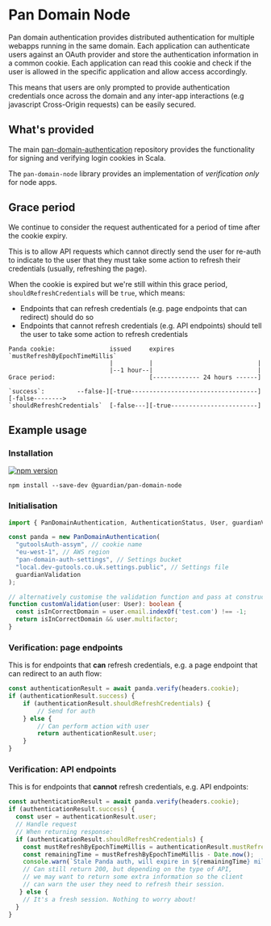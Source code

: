 # Pan Domain Node 

Pan domain authentication provides distributed authentication for multiple webapps running in the same domain. Each
application can authenticate users against an OAuth provider and store the authentication information in a common cookie.
Each application can read this cookie and check if the user is allowed in the specific application and allow access accordingly.

This means that users are only prompted to provide authentication credentials once across the domain and any inter-app
interactions (e.g javascript Cross-Origin requests) can be easily secured.

## What's provided

The main [pan-domain-authentication](https://github.com/guardian/pan-domain-authentication) repository provides the
functionality for signing and verifying login cookies in Scala.

The `pan-domain-node` library provides an implementation of *verification only* for node apps.

## Grace period
We continue to consider the request authenticated for a period of time after the cookie expiry.

This is to allow API requests which cannot directly send the user for re-auth to indicate to the user that they must take some action to refresh their credentials (usually, refreshing the page).

When the cookie is expired but we're still within this grace period, `shouldRefreshCredentials` will be `true`, which means:
- Endpoints that can refresh credentials (e.g. page endpoints that can redirect) should do so
- Endpoints that cannot refresh credentials (e.g. API endpoints) should tell the user to take some action to refresh credentials

```
Panda cookie:               issued     expires                       `mustRefreshByEpochTimeMillis`
                            |          |                             |
                            |--1 hour--|                             |
Grace period:                          [------------- 24 hours ------]

`success`:         --false-][-true-----------------------------------][-false-------->
`shouldRefreshCredentials`  [-false---][-true------------------------]
```

## Example usage
### Installation
[![npm version](https://badge.fury.io/js/%40guardian%2Fpan-domain-node.svg)](https://badge.fury.io/js/%40guardian%2Fpan-domain-node)
```
npm install --save-dev @guardian/pan-domain-node
```

### Initialisation
```typescript
import { PanDomainAuthentication, AuthenticationStatus, User, guardianValidation } from '@guardian/pan-domain-node';

const panda = new PanDomainAuthentication(
  "gutoolsAuth-assym", // cookie name
  "eu-west-1", // AWS region
  "pan-domain-auth-settings", // Settings bucket
  "local.dev-gutools.co.uk.settings.public", // Settings file
  guardianValidation
);

// alternatively customise the validation function and pass at construction
function customValidation(user: User): boolean {
  const isInCorrectDomain = user.email.indexOf('test.com') !== -1;
  return isInCorrectDomain && user.multifactor;
}
```

### Verification: page endpoints
This is for endpoints that **can** refresh credentials, e.g. a page endpoint that can redirect to an auth flow:
```typescript
const authenticationResult = await panda.verify(headers.cookie);
if (authenticationResult.success) {
    if (authenticationResult.shouldRefreshCredentials) {
        // Send for auth
    } else {
        // Can perform action with user
        return authenticationResult.user;
    }
}
```

### Verification: API endpoints
This is for endpoints that **cannot** refresh credentials, e.g. API endpoints:
```typescript
const authenticationResult = await panda.verify(headers.cookie);
if (authenticationResult.success) {
  const user = authenticationResult.user;
  // Handle request
  // When returning response:
  if (authenticationResult.shouldRefreshCredentials) {
    const mustRefreshByEpochTimeMillis = authenticationResult.mustRefreshByEpochTimeMillis;
    const remainingTime = mustRefreshByEpochTimeMillis - Date.now();
    console.warn(`Stale Panda auth, will expire in ${remainingTime} milliseconds`);
    // Can still return 200, but depending on the type of API,
    // we may want to return some extra information so the client
    // can warn the user they need to refresh their session.
   } else {
    // It's a fresh session. Nothing to worry about!
  }
}
```